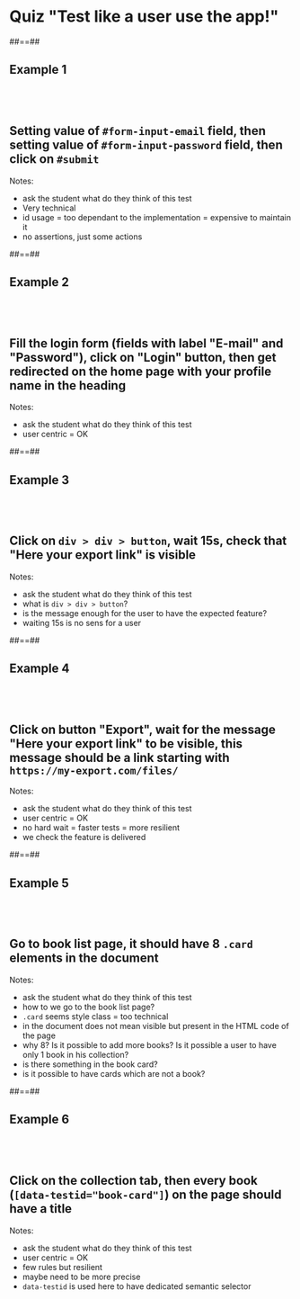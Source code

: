 <!-- .slide: class="transition" -->

# Quiz "Test like a user use the app!"

##==##

<!-- .slide: class="quote-slide" -->

## Example 1 
## <br/>
## Setting value of `#form-input-email` field, then setting value of `#form-input-password` field, then click on `#submit`

Notes:
- ask the student what do they think of this test
- Very technical
- id usage = too dependant to the implementation = expensive to maintain it
- no assertions, just some actions

##==##

<!-- .slide: class="quote-slide" -->

## Example 2 
## <br/>
## Fill the login form (fields with label "E-mail" and "Password"), click on "Login" button, then get redirected on the home page with your profile name in the heading

Notes:
- ask the student what do they think of this test
- user centric = OK

##==##

<!-- .slide: class="quote-slide" -->

## Example 3 
## <br/>
## Click on `div > div > button`, wait 15s, check that "Here your export link" is visible

Notes:
- ask the student what do they think of this test
- what is `div > div > button`?
- is the message enough for the user to have the expected feature?
- waiting 15s is no sens for a user

##==##

<!-- .slide: class="quote-slide" -->

## Example 4 
## <br/>
## Click on button "Export", wait for the message "Here your export link" to be visible, this message should be a link starting with `https://my-export.com/files/`

Notes:
- ask the student what do they think of this test
- user centric = OK
- no hard wait = faster tests = more resilient
- we check the feature is delivered

##==##

<!-- .slide: class="quote-slide" -->

## Example 5 
## <br/>
## Go to book list page, it should have 8 `.card` elements in the document

Notes:
- ask the student what do they think of this test
- how to we go to the book list page?
- `.card` seems style class = too technical
- in the document does not mean visible but present in the HTML code of the page
- why 8? Is it possible to add more books? Is it possible a user to have only 1 book in his collection?
- is there something in the book card?
- is it possible to have cards which are not a book?

##==##

<!-- .slide: class="quote-slide" -->

## Example 6 
## <br/>
## Click on the collection tab, then every book (`[data-testid="book-card"]`) on the page should have a title

Notes:
- ask the student what do they think of this test
- user centric = OK
- few rules but resilient
- maybe need to be more precise
- `data-testid` is used here to have dedicated semantic selector
